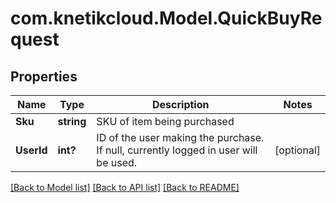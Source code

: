 # com.knetikcloud.Model.QuickBuyRequest
## Properties

Name | Type | Description | Notes
------------ | ------------- | ------------- | -------------
**Sku** | **string** | SKU of item being purchased | 
**UserId** | **int?** | ID of the user making the purchase. If null, currently logged in user will be used. | [optional] 

[[Back to Model list]](../README.md#documentation-for-models) [[Back to API list]](../README.md#documentation-for-api-endpoints) [[Back to README]](../README.md)

